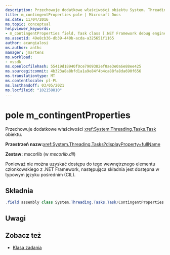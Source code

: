 ```yaml
---
description: Przechowuje dodatkowe właściwości obiektu System. Threading. Tasks. Task.
title: m_contingentProperties pole | Microsoft Docs
ms.date: 11/04/2016
ms.topic: conceptual
helpviewer_keywords:
- m_contingentProperties field, Task class [.NET Framework debug engines]
ms.assetid: 49e8cb36-db39-440b-acda-a325651f1165
author: acangialosi
ms.author: anthc
manager: jmartens
ms.workload:
- vssdk
ms.openlocfilehash: 55419d18940f0ce7909382ef0ae3e0a6e88ee425
ms.sourcegitcommit: 4b323a8a8bfd1a1a9e84f4b4ca88fa8da690f656
ms.translationtype: MT
ms.contentlocale: pl-PL
ms.lasthandoff: 03/05/2021
ms.locfileid: "102158810"
---
```

# <a name="m_contingentproperties-field"></a>pole m_contingentProperties
Przechowuje dodatkowe właściwości <xref:System.Threading.Tasks.Task> obiektu.

 **Przestrzeń nazw:**<xref:System.Threading.Tasks?displayProperty=fullName>

 **Zestaw:** mscorlib (w *mscorlib.dll*)

 Ponieważ nie można uzyskać dostępu do tego wewnętrznego elementu członkowskiego z .NET Framework, następująca składnia jest dostępna w typowym języku pośrednim (CIL).

## <a name="syntax"></a>Składnia

```csharp
.field assembly class System.Threading.Tasks.Task/ContingentProperties modreq(System.Runtime.CompilerServices.IsVolatile) m_contingentProperties
```

## <a name="remarks"></a>Uwagi

## <a name="see-also"></a>Zobacz też
- [Klasa zadania](../../extensibility/debugger/task-class-internal-members.md)
